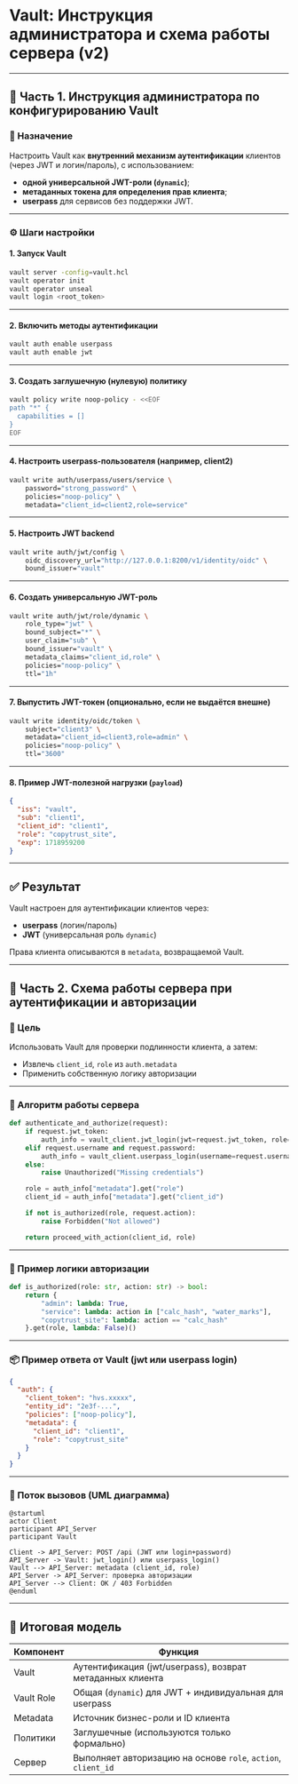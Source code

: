 # Vault: Инструкция администратора и схема работы сервера (v2)

---

## 📁 Часть 1. Инструкция администратора по конфигурированию Vault

### 🎯 Назначение

Настроить Vault как **внутренний механизм аутентификации** клиентов (через JWT и логин/пароль), с использованием:
- **одной универсальной JWT-роли (`dynamic`)**;
- **метаданных токена для определения прав клиента**;
- **userpass** для сервисов без поддержки JWT.

---

### ⚙️ Шаги настройки

#### 1. Запуск Vault

```bash
vault server -config=vault.hcl
vault operator init
vault operator unseal
vault login <root_token>
````

---

#### 2. Включить методы аутентификации

```bash
vault auth enable userpass
vault auth enable jwt
```

---

#### 3. Создать заглушечную (нулевую) политику

```bash
vault policy write noop-policy - <<EOF
path "*" {
  capabilities = []
}
EOF
```

---

#### 4. Настроить userpass-пользователя (например, client2)

```bash
vault write auth/userpass/users/service \
    password="strong_password" \
    policies="noop-policy" \
    metadata="client_id=client2,role=service"
```

---

#### 5. Настроить JWT backend

```bash
vault write auth/jwt/config \
    oidc_discovery_url="http://127.0.0.1:8200/v1/identity/oidc" \
    bound_issuer="vault"
```

---

#### 6. Создать **универсальную JWT-роль**

```bash
vault write auth/jwt/role/dynamic \
    role_type="jwt" \
    bound_subject="*" \
    user_claim="sub" \
    bound_issuer="vault" \
    metadata_claims="client_id,role" \
    policies="noop-policy" \
    ttl="1h"
```

---

#### 7. Выпустить JWT-токен (опционально, если не выдаётся внешне)

```bash
vault write identity/oidc/token \
    subject="client3" \
    metadata="client_id=client3,role=admin" \
    policies="noop-policy" \
    ttl="3600"
```

---

#### 8. Пример JWT-полезной нагрузки (`payload`)

```json
{
  "iss": "vault",
  "sub": "client1",
  "client_id": "client1",
  "role": "copytrust_site",
  "exp": 1718959200
}
```

---

## ✅ Результат

Vault настроен для аутентификации клиентов через:

* **userpass** (логин/пароль)
* **JWT** (универсальная роль `dynamic`)

Права клиента описываются в `metadata`, возвращаемой Vault.

---

## 🧩 Часть 2. Схема работы сервера при аутентификации и авторизации

### 📌 Цель

Использовать Vault для проверки подлинности клиента, а затем:

* Извлечь `client_id`, `role` из `auth.metadata`
* Применить собственную логику авторизации

---

### 🔁 Алгоритм работы сервера

```python
def authenticate_and_authorize(request):
    if request.jwt_token:
        auth_info = vault_client.jwt_login(jwt=request.jwt_token, role="dynamic")
    elif request.username and request.password:
        auth_info = vault_client.userpass_login(username=request.username, password=request.password)
    else:
        raise Unauthorized("Missing credentials")

    role = auth_info["metadata"].get("role")
    client_id = auth_info["metadata"].get("client_id")

    if not is_authorized(role, request.action):
        raise Forbidden("Not allowed")

    return proceed_with_action(client_id, role)
```

---

### 🔐 Пример логики авторизации

```python
def is_authorized(role: str, action: str) -> bool:
    return {
        "admin": lambda: True,
        "service": lambda: action in ["calc_hash", "water_marks"],
        "copytrust_site": lambda: action == "calc_hash"
    }.get(role, lambda: False)()
```

---

### 📦 Пример ответа от Vault (jwt или userpass login)

```json
{
  "auth": {
    "client_token": "hvs.xxxxx",
    "entity_id": "2e3f-...",
    "policies": ["noop-policy"],
    "metadata": {
      "client_id": "client1",
      "role": "copytrust_site"
    }
  }
}
```

---

### 📑 Поток вызовов (UML диаграмма)

```plantuml
@startuml
actor Client
participant API_Server
participant Vault

Client -> API_Server: POST /api (JWT или login+password)
API_Server -> Vault: jwt_login() или userpass_login()
Vault --> API_Server: metadata (client_id, role)
API_Server -> API_Server: проверка авторизации
API_Server --> Client: OK / 403 Forbidden
@enduml
```

---

## 🧾 Итоговая модель

| Компонент  | Функция                                                       |
| ---------- | ------------------------------------------------------------- |
| Vault      | Аутентификация (jwt/userpass), возврат метаданных клиента     |
| Vault Role | Общая (`dynamic`) для JWT + индивидуальная для userpass       |
| Metadata   | Источник бизнес-роли и ID клиента                             |
| Политики   | Заглушечные (используются только формально)                   |
| Сервер     | Выполняет авторизацию на основе `role`, `action`, `client_id` |
